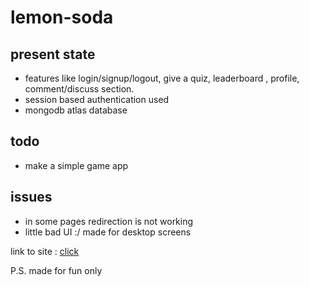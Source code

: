 # lemon-soda
## present state
- features like login/signup/logout, give a quiz, leaderboard , profile, comment/discuss section.
- session based authentication used 
- mongodb atlas database

## todo
- make a simple game app

## issues
- in some pages redirection is not working
- little bad UI :/ made for desktop screens

link to site : [click](https://lemon-soda.herokuapp.com/#/)

P.S. made for fun only